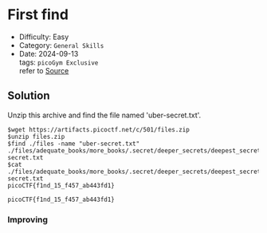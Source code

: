 # First find
- Difficulty: Easy
- Category: `General Skills`  
- Date: 2024-09-13  
tags: `picoGym Exclusive`  
refer to [Source](https://play.picoctf.org/practice/challenge/320?page=2)

## Solution
Unzip this archive and find the file named 'uber-secret.txt'.
``` shell
$wget https://artifacts.picoctf.net/c/501/files.zip
$unzip files.zip
$find ./files -name "uber-secret.txt"
./files/adequate_books/more_books/.secret/deeper_secrets/deepest_secrets/uber-secret.txt
$cat ./files/adequate_books/more_books/.secret/deeper_secrets/deepest_secrets/uber-secret.txt
picoCTF{f1nd_15_f457_ab443fd1}
```
``` plain
picoCTF{f1nd_15_f457_ab443fd1}
```

### Improving
